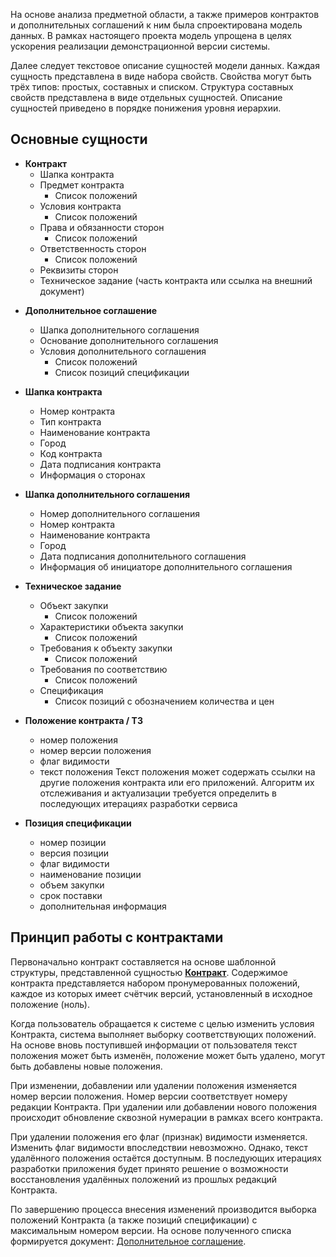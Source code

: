 
На основе анализа предметной области, а также примеров контрактов и дополнительных соглашений к ним была спроектирована модель данных. В рамках настоящего проекта модель упрощена в целях ускорения реализации демонстрационной версии системы.

Далее следует текстовое описание сущностей модели данных. Каждая сущность представлена в виде набора свойств. Свойства могут быть трёх типов: простых, составных и списком. Структура составных свойств представлена в виде отдельных сущностей. Описание сущностей приведено в порядке понижения уровня иерархии.

## Основные сущности

* <a id="contract"></a> **Контракт**
	- Шапка контракта
	- Предмет контракта
		- Список положений
	- Условия контракта
		- Список положений
	- Права и обязанности сторон
		- Список положений
	- Ответственность сторон
		- Список положений
	- Реквизиты сторон
	- Техническое задание (часть контракта или ссылка на внешний документ)

-  <a id="agreement"></a>**Дополнительное соглашение**
	- Шапка дополнительного соглашения
	- Основание дополнительного соглашения
	- Условия дополнительного соглашения
		- Список положений
		- Список позиций спецификации
	
	
- **Шапка контракта**
	- Номер контракта
	- Тип контракта
	- Наименование контракта
	- Город
	- Код контракта
	- Дата подписания контракта
	- Информация о сторонах

- **Шапка дополнительного соглашения**
	- Номер дополнительного соглашения
	- Номер контракта
	- Наименование контракта
	- Город
	- Дата подписания дополнительного соглашения
	- Информация об инициаторе дополнительного соглашения

- **Техническое задание**
	- Объект закупки
		- Список положений
	- Характеристики объекта закупки
		- Список положений
	- Требования к объекту закупки
		- Список положений
	- Требования по соответствию
		- Список положений
	- Спецификация
		- Список позиций с обозначением количества и цен
	
 - **Положение контракта / ТЗ** 
	 - номер положения
	 - номер версии положения
	 - флаг видимости
	 - текст положения
		Текст положения может содержать ссылки на другие положения контракта или его приложений. Алгоритм их отслеживания и актуализации требуется определить в последующих итерациях разработки сервиса

- **Позиция спецификации**
	- номер позиции
	- версия позиции
	- флаг видимости
	- наименование позиции
	- объем закупки
	- срок поставки
	- дополнительная информация


## Принцип работы с контрактами

Первоначально контракт составляется на основе шаблонной структуры, представленной сущностью [**Контракт**](#contract). Содержимое контракта представляется набором пронумерованных положений, каждое из которых имеет счётчик версий, установленный в исходное положение (ноль).

Когда пользователь обращается к системе с целью изменить условия Контракта, система выполняет выборку соответствующих положений. На основе вновь поступившей информации от пользователя текст положения может быть изменён, положение может быть удалено, могут быть добавлены новые положения. 

При изменении, добавлении или удалении положения изменяется номер версии положения. Номер версии соответствует номеру редакции Контракта. При удалении или добавлении нового положения происходит обновление сквозной нумерации в рамках всего контракта. 

При удалении положения его флаг (признак) видимости изменяется. Изменить флаг видимости впоследствии невозможно. Однако, текст удалённого положения остаётся доступным. В последующих итерациях разработки приложения будет принято решение о возможности восстановления удалённых положений из прошлых редакций Контракта.

По завершению процесса внесения изменений производится выборка положений Контракта (а также позиций спецификации) с максимальным номером версии. На основе полученного списка формируется документ: [Дополнительное соглашение](#agreement).